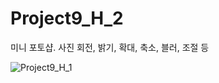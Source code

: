 # Project9_H_2

미니 포토샵. 사진 회전, 밝기, 확대, 축소, 블러, 조절 등

![Project9_H_1](https://user-images.githubusercontent.com/37572367/88145099-e32d8b80-cc34-11ea-8412-91d96e4a970d.PNG)
